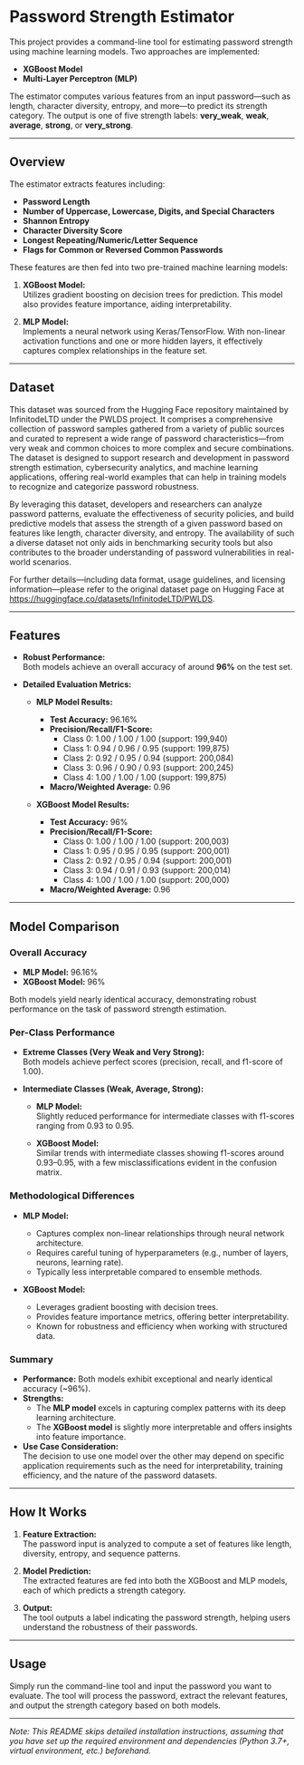 # Password Strength Estimator

This project provides a command-line tool for estimating password strength using machine learning models. Two approaches are implemented:

- **XGBoost Model**
- **Multi-Layer Perceptron (MLP)**

The estimator computes various features from an input password—such as length, character diversity, entropy, and more—to predict its strength category. The output is one of five strength labels: **very_weak**, **weak**, **average**, **strong**, or **very_strong**.

---

## Overview

The estimator extracts features including:

- **Password Length**
- **Number of Uppercase, Lowercase, Digits, and Special Characters**
- **Shannon Entropy**
- **Character Diversity Score**
- **Longest Repeating/Numeric/Letter Sequence**
- **Flags for Common or Reversed Common Passwords**

These features are then fed into two pre-trained machine learning models:

1. **XGBoost Model:**  
   Utilizes gradient boosting on decision trees for prediction. This model also provides feature importance, aiding interpretability.

2. **MLP Model:**  
   Implements a neural network using Keras/TensorFlow. With non-linear activation functions and one or more hidden layers, it effectively captures complex relationships in the feature set.
---
## Dataset
This dataset was sourced from the Hugging Face repository maintained by InfinitodeLTD under the PWLDS project. It comprises a comprehensive collection of password samples gathered from a variety of public sources and curated to represent a wide range of password characteristics—from very weak and common choices to more complex and secure combinations. The dataset is designed to support research and development in password strength estimation, cybersecurity analytics, and machine learning applications, offering real-world examples that can help in training models to recognize and categorize password robustness.

By leveraging this dataset, developers and researchers can analyze password patterns, evaluate the effectiveness of security policies, and build predictive models that assess the strength of a given password based on features like length, character diversity, and entropy. The availability of such a diverse dataset not only aids in benchmarking security tools but also contributes to the broader understanding of password vulnerabilities in real-world scenarios.

For further details—including data format, usage guidelines, and licensing information—please refer to the original dataset page on Hugging Face at https://huggingface.co/datasets/InfinitodeLTD/PWLDS.

---
## Features

- **Robust Performance:**  
  Both models achieve an overall accuracy of around **96%** on the test set.

- **Detailed Evaluation Metrics:**
  - **MLP Model Results:**
    - **Test Accuracy:** 96.16%
    - **Precision/Recall/F1-Score:**
      - Class 0: 1.00 / 1.00 / 1.00 (support: 199,940)
      - Class 1: 0.94 / 0.96 / 0.95 (support: 199,875)
      - Class 2: 0.92 / 0.95 / 0.94 (support: 200,084)
      - Class 3: 0.96 / 0.90 / 0.93 (support: 200,245)
      - Class 4: 1.00 / 1.00 / 1.00 (support: 199,875)
    - **Macro/Weighted Average:** 0.96

  - **XGBoost Model Results:**
    - **Test Accuracy:** 96%
    - **Precision/Recall/F1-Score:**
      - Class 0: 1.00 / 1.00 / 1.00 (support: 200,003)
      - Class 1: 0.95 / 0.95 / 0.95 (support: 200,001)
      - Class 2: 0.92 / 0.95 / 0.94 (support: 200,001)
      - Class 3: 0.94 / 0.91 / 0.93 (support: 200,014)
      - Class 4: 1.00 / 1.00 / 1.00 (support: 200,000)
    - **Macro/Weighted Average:** 0.96

---

## Model Comparison

### Overall Accuracy
- **MLP Model:** 96.16%
- **XGBoost Model:** 96%

Both models yield nearly identical accuracy, demonstrating robust performance on the task of password strength estimation.

### Per-Class Performance
- **Extreme Classes (Very Weak and Very Strong):**  
  Both models achieve perfect scores (precision, recall, and f1-score of 1.00).
  
- **Intermediate Classes (Weak, Average, Strong):**
  - **MLP Model:**  
    Slightly reduced performance for intermediate classes with f1-scores ranging from 0.93 to 0.95.
    
  - **XGBoost Model:**  
    Similar trends with intermediate classes showing f1-scores around 0.93–0.95, with a few misclassifications evident in the confusion matrix.

### Methodological Differences
- **MLP Model:**  
  - Captures complex non-linear relationships through neural network architecture.
  - Requires careful tuning of hyperparameters (e.g., number of layers, neurons, learning rate).
  - Typically less interpretable compared to ensemble methods.

- **XGBoost Model:**  
  - Leverages gradient boosting with decision trees.
  - Provides feature importance metrics, offering better interpretability.
  - Known for robustness and efficiency when working with structured data.

### Summary
- **Performance:** Both models exhibit exceptional and nearly identical accuracy (~96%).
- **Strengths:**  
  - The **MLP model** excels in capturing complex patterns with its deep learning architecture.
  - The **XGBoost model** is slightly more interpretable and offers insights into feature importance.
- **Use Case Consideration:**  
  The decision to use one model over the other may depend on specific application requirements such as the need for interpretability, training efficiency, and the nature of the password datasets.

---

## How It Works

1. **Feature Extraction:**  
   The password input is analyzed to compute a set of features like length, diversity, entropy, and sequence patterns.

2. **Model Prediction:**  
   The extracted features are fed into both the XGBoost and MLP models, each of which predicts a strength category.

3. **Output:**  
   The tool outputs a label indicating the password strength, helping users understand the robustness of their passwords.

---

## Usage

Simply run the command-line tool and input the password you want to evaluate. The tool will process the password, extract the relevant features, and output the strength category based on both models.

---

*Note: This README skips detailed installation instructions, assuming that you have set up the required environment and dependencies (Python 3.7+, virtual environment, etc.) beforehand.*
